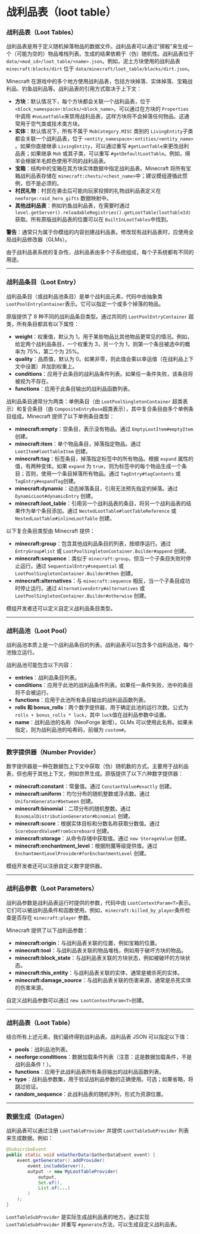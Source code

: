 # 战利品表（loot table）

### 战利品表（Loot Tables）

战利品表是用于定义随机掉落物品的数据文件。战利品表可以通过“掷骰”来生成一个（可能为空的）物品堆栈列表。生成的结果依赖于（伪）随机性。战利品表位于 `data/<mod_id>/loot_table/<name>.json`​。例如，泥土方块使用的战利品表 `minecraft:blocks/dirt`​ 位于 `data/minecraft/loot_table/blocks/dirt.json`​。

Minecraft 在游戏中的多个地方使用战利品表，包括方块掉落、实体掉落、宝箱战利品、钓鱼战利品等。战利品表的引用方式取决于上下文：

* **方块**：默认情况下，每个方块都会关联一个战利品表，位于 `<block_namespace>:blocks/<block_name>`​。可以通过在方块的 `Properties`​ 中调用 `#noLootTable`​ 来禁用战利品表，这样方块将不会掉落任何物品。这通常用于空气类或技术类方块。
* **实体**：默认情况下，所有不属于 `MobCategory.MISC`​ 类别的 `LivingEntity`​ 子类都会关联一个战利品表，位于 `<entity_namespace>:entities/<entity_name>`​。如果你直接继承 `LivingEntity`​，可以通过重写 `#getLootTable`​ 来更改战利品表；如果继承 `Mob`​ 或其子类，可以重写 `#getDefaultLootTable`​。例如，绵羊会根据羊毛颜色使用不同的战利品表。
* **宝箱**：结构中的宝箱在其方块实体数据中指定战利品表。Minecraft 将所有宝箱战利品表存储在 `minecraft:chests/<chest_name>`​ 中；建议模组遵循此惯例，但不是必须的。
* **村民礼物**：村民在袭击后可能向玩家投掷的礼物战利品表定义在 `neoforge:raid_hero_gifts`​ 数据映射中。
* **其他战利品表**：例如钓鱼战利品表，在需要时通过 `level.getServer().reloadableRegistries().getLootTable(lootTableId)`​ 获取。所有原版战利品表的位置可以在 `BuiltInLootTables`​ 中找到。

**警告**：通常只为属于你模组的内容创建战利品表。修改现有战利品表时，应使用全局战利品修改器（GLMs）。

由于战利品表系统的复杂性，战利品表由多个子系统组成，每个子系统都有不同的用途。

---

### 战利品条目（Loot Entry）

战利品条目（或战利品池条目）是单个战利品元素，代码中由抽象类 `LootPoolEntryContainer`​ 表示。它可以指定一个或多个掉落的物品。

原版提供了 8 种不同的战利品条目类型。通过共同的 `LootPoolEntryContainer`​ 超类，所有条目都具有以下属性：

* **weight**：权重值，默认为 1。用于某些物品比其他物品更常见的情况。例如，给定两个战利品条目，一个权重为 3，另一个为 1，则第一个条目被选中的概率为 75%，第二个为 25%。
* **quality**：品质值，默认为 0。如果非零，则此值会乘以幸运值（在战利品上下文中设置）并加到权重上。
* **conditions**：应用于此条目的战利品条件列表。如果任一条件失败，该条目将被视为不存在。
* **functions**：应用于此条目输出的战利品函数列表。

战利品条目通常分为两类：单例条目（由 `LootPoolSingletonContainer`​ 超类表示）和复合条目（由 `CompositeEntryBase`​ 超类表示），其中复合条目由多个单例条目组成。Minecraft 提供了以下单例条目类型：

* **minecraft:empty**：空条目，表示没有物品。通过 `EmptyLootItem#emptyItem`​ 创建。
* **minecraft:item**：单个物品条目，掉落指定物品。通过 `LootItem#lootTableItem`​ 创建。
* **minecraft:tag**：标签条目，掉落指定标签中的所有物品。根据 `expand`​ 属性的值，有两种变体。如果 `expand`​ 为 `true`​，则为标签中的每个物品生成一个条目；否则，使用一个条目掉落所有物品。通过 `TagEntry#tagContents`​ 或 `TagEntry#expandTag`​ 创建。
* **minecraft:dynamic**：动态掉落条目，引用无法预先指定的掉落。通过 `DynamicLoot#dynamicEntry`​ 创建。
* **minecraft:loot_table**：引用另一个战利品表的条目，将另一个战利品表的结果作为单个条目添加。通过 `NestedLootTable#lootTableReference`​ 或 `NestedLootTable#inlineLootTable`​ 创建。

以下复合条目类型由 Minecraft 提供：

* **minecraft:group**：包含其他战利品条目的列表，按顺序运行。通过 `EntryGroup#list`​ 或 `LootPoolSingletonContainer.Builder#append`​ 创建。
* **minecraft:sequence**：类似于 `minecraft:group`​，但当一个子条目失败时停止运行。通过 `SequentialEntry#sequential`​ 或 `LootPoolSingletonContainer.Builder#then`​ 创建。
* **minecraft:alternatives**：与 `minecraft:sequence`​ 相反，当一个子条目成功时停止运行。通过 `AlternativesEntry#alternatives`​ 或 `LootPoolSingletonContainer.Builder#otherwise`​ 创建。

模组开发者还可以定义自定义战利品条目类型。

---

### 战利品池（Loot Pool）

战利品池本质上是一个战利品条目的列表。战利品表可以包含多个战利品池，每个池独立运行。

战利品池可能包含以下内容：

* **entries**：战利品条目列表。
* **conditions**：应用于此池的战利品条件列表。如果任一条件失败，池中的条目将不会被运行。
* **functions**：应用于此池所有条目输出的战利品函数列表。
* **rolls 和 bonus_rolls**：两个数字提供器，用于确定此池的运行次数。公式为 `rolls + bonus_rolls * luck`​，其中 `luck`​ 值在战利品参数中设置。
* **name**：战利品池的名称（NeoForge 新增）。GLMs 可以使用此名称。如果未指定，则为战利品池的哈希码，前缀为 `custom#`​。

---

### 数字提供器（Number Provider）

数字提供器是一种在数据包上下文中获取（伪）随机数的方式。主要用于战利品表，但也用于其他上下文，例如世界生成。原版提供了以下六种数字提供器：

* **minecraft:constant**：常量值。通过 `ConstantValue#exactly`​ 创建。
* **minecraft:uniform**：均匀分布的随机整数或浮点数。通过 `UniformGenerator#between`​ 创建。
* **minecraft:binomial**：二项分布的随机整数。通过 `BinomialDistributionGenerator#binomial`​ 创建。
* **minecraft:score**：根据实体目标和分数名称获取分数值。通过 `ScoreboardValue#fromScoreboard`​ 创建。
* **minecraft:storage**：从命令存储中获取值。通过 `new StorageValue`​ 创建。
* **minecraft:enchantment_level**：根据附魔等级提供值。通过 `EnchantmentLevelProvider#forEnchantmentLevel`​ 创建。

模组开发者还可以注册自定义数字提供器。

---

### 战利品参数（Loot Parameters）

战利品参数是战利品表运行时提供的参数，代码中由 `LootContextParam<T>`​ 表示。它们可以被战利品条件和函数使用。例如，`minecraft:killed_by_player`​ 条件检查是否存在 `minecraft:player`​ 参数。

Minecraft 提供了以下战利品参数：

* **minecraft:origin**：与战利品表关联的位置，例如宝箱的位置。
* **minecraft:tool**：与战利品表关联的物品堆栈，例如用于破坏方块的物品。
* **minecraft:block_state**：与战利品表关联的方块状态，例如被破坏的方块状态。
* **minecraft:this_entity**：与战利品表关联的实体，通常是被杀死的实体。
* **minecraft:damage_source**：与战利品表关联的伤害来源，通常是杀死实体的伤害来源。

自定义战利品参数可以通过 `new LootContextParam<T>`​ 创建。

---

### 战利品表（Loot Table）

结合所有上述元素，我们最终得到战利品表。战利品表 JSON 可以指定以下值：

* **pools**：战利品池列表。
* **neoforge:conditions**：数据加载条件列表（注意：这是数据加载条件，不是战利品条件！）。
* **functions**：应用于此战利品表所有条目输出的战利品函数列表。
* **type**：战利品参数集，用于验证战利品参数的正确使用。可选；如果省略，将跳过验证。
* **random_sequence**：此战利品表的随机序列，形式为资源位置。

---

### 数据生成（Datagen）

战利品表可以通过注册 `LootTableProvider`​ 并提供 `LootTableSubProvider`​ 列表来生成数据。例如：

```java
@SubscribeEvent
public static void onGatherData(GatherDataEvent event) {
    event.getGenerator().addProvider(
        event.includeServer(),
        output -> new MyLootTableProvider(
            output,
            Set.of(),
            List.of(...)
        )
    );
}
```

​`LootTableSubProvider`​ 是实际生成战利品表的地方。通过实现 `LootTableSubProvider`​ 并重写 `#generate`​ 方法，可以生成自定义战利品表。
